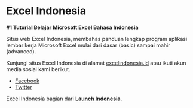 # Excel Indonesia

**#1 Tutorial Belajar Microsoft Excel Bahasa Indonesia**

Situs web Excel Indonesia, membahas panduan lengkap program aplikasi lembar kerja Microsoft Excel mulai dari dasar (basic) sampai mahir (advanced).

Kunjungi situs Excel Indonesia di alamat [excelindonesia.id](https://excelindonesia.id) atau ikuti akun media sosial kami berikut.

- [Facebook](https://www.facebook.com/excelindonesia.id)
- [Twitter](https://twitter.com/excelindonesia)

Excel Indonesia bagian dari [**Launch Indonesia**](https://www.youtube.com/c/launchid).
